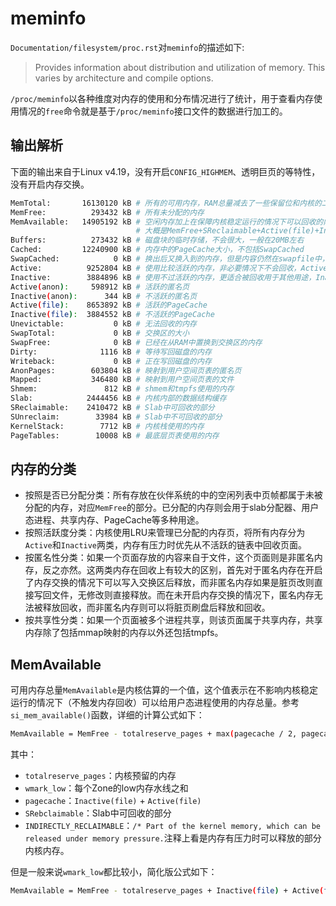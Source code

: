# meminfo

`Documentation/filesystem/proc.rst`对`meminfo`的描述如下:
> Provides information about distribution and utilization of memory.  This
> varies by architecture and compile options.  

`/proc/meminfo`以各种维度对内存的使用和分布情况进行了统计，用于查看内存使用情况的`free`命令就是基于`/proc/meminfo`接口文件的数据进行加工的。

## 输出解析

下面的输出来自于Linux v4.19，没有开启`CONFIG_HIGHMEM`、透明巨页的等特性，没有开启内存交换。

```bash
MemTotal:       16130120 kB # 所有的可用内存，RAM总量减去了一些保留位和内核的二进制代码
MemFree:          293432 kB # 所有未分配的内存
MemAvailable:   14905192 kB # 空闲内存加上在保障内核稳定运行的情况下可以回收的内存，是一个估计值。
                            # 大概是MemFree+SReclaimable+Active(file)+Inactive(file)的基础上考虑每个内存域的low水线。
Buffers:          273432 kB # 磁盘块的临时存储，不会很大，一般在20MB左右
Cached:         12240900 kB # 内存中的PageCache大小，不包括SwapCached
SwapCached:            0 kB # 换出后又换入到的内存，但是内容仍然在swapfile中，这类内存如果要换出不需要重复写回swapfile，可以减少IO。
Active:          9252804 kB # 使用比较活跃的内存，非必要情况下不会回收，Active(anon) + Active(file) 
Inactive:        3884896 kB # 使用不过活跃的内存，更适合被回收用于其他用途，Inactive(anon) + Inactive(file)
Active(anon):     598912 kB # 活跃的匿名页
Inactive(anon):      344 kB # 不活跃的匿名页
Active(file):    8653892 kB # 活跃的PageCache
Inactive(file):  3884552 kB # 不活跃的PageCache
Unevictable:           0 kB # 无法回收的内存
SwapTotal:             0 kB # 交换区的大小
SwapFree:              0 kB # 已经在从RAM中置换到交换区的内存
Dirty:              1116 kB # 等待写回磁盘的内存
Writeback:             0 kB # 正在写回磁盘的内存
AnonPages:        603804 kB # 映射到用户空间页表的匿名页
Mapped:           346480 kB # 映射到用户空间页表的文件
Shmem:               812 kB # shmem和tmpfs使用的内存
Slab:            2444456 kB # 内核内部的数据结构缓存
SReclaimable:    2410472 kB # Slab中可回收的部分
SUnreclaim:        33984 kB # Slab中不可回收的部分
KernelStack:        7712 kB # 内核栈使用的内存
PageTables:        10008 kB # 最底层页表使用的内存
```

## 内存的分类

* 按照是否已分配分类：所有存放在伙伴系统的中的空闲列表中页帧都属于未被分配的内存，对应`MemFree`的部分。已分配的内存则会用于slab分配器、用户态进程、共享内存、PageCache等多种用途。
* 按照活跃度分类：内核使用LRU来管理已分配的内存页，将所有内存分为`Active`和`Inactive`两类，内存有压力时优先从不活跃的链表中回收页面。
* 按匿名性分类：如果一个页面存放的内容来自于文件，这个页面则是非匿名内存，反之亦然。这两类内存在回收上有较大的区别，首先对于匿名内存在开启了内存交换的情况下可以写入交换区后释放，而非匿名内存如果是脏页改则直接写回文件，无修改则直接释放。而在未开启内存交换的情况下，匿名内存无法被释放回收，而非匿名内存则可以将脏页刷盘后释放和回收。
* 按共享性分类：如果一个页面被多个进程共享，则该页面属于共享内存，共享内存除了包括mmap映射的内存以外还包括tmpfs。

## MemAvailable

可用内存总量`MemAvailable`是内核估算的一个值，这个值表示在不影响内核稳定运行的情况下（不触发内存回收）可以给用户态进程使用的内存总量。参考`si_mem_available()`函数，详细的计算公式如下：

```bash
MemAvailable = MemFree - totalreserve_pages + max(pagecache / 2, pagecache - wmark_low) + max(SReclaimable / 2, SReclaimable - wmark_low) + INDIRECTLY_RECLAIMABLE
```

其中：

* `totalreserve_pages`：内核预留的内存
* `wmark_low`：每个Zone的low内存水线之和
* `pagecache`：`Inactive(file)` + `Active(file)`
* `SRebclaimable`：Slab中可回收的部分
* `INDIRECTLY_RECLAIMABLE`：`/* Part of the kernel memory, which can be released under memory pressure.`注释上看是内存有压力时可以释放的部分内核内存。

但是一般来说`wmark_low`都比较小，简化版公式如下：

```bash
MemAvailable = MemFree - totalreserve_pages + Inactive(file) + Active(file) + SReclaimable
```
